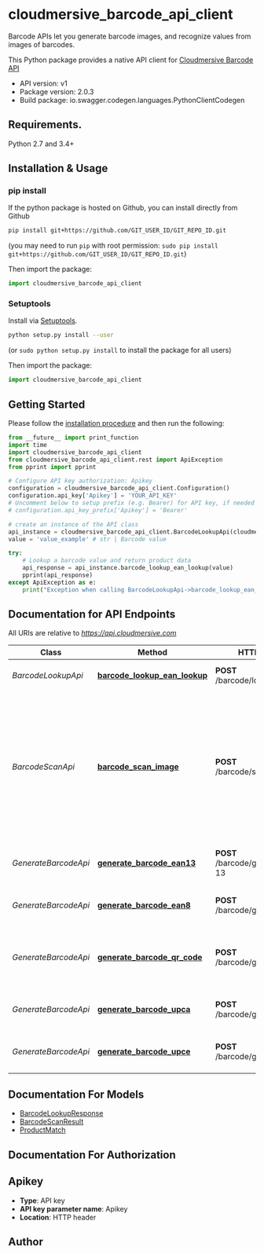 # cloudmersive_barcode_api_client
Barcode APIs let you generate barcode images, and recognize values from images of barcodes.

This Python package provides a native API client for [Cloudmersive Barcode API](https://www.cloudmersive.com/barcode-api)

- API version: v1
- Package version: 2.0.3
- Build package: io.swagger.codegen.languages.PythonClientCodegen

## Requirements.

Python 2.7 and 3.4+

## Installation & Usage
### pip install

If the python package is hosted on Github, you can install directly from Github

```sh
pip install git+https://github.com/GIT_USER_ID/GIT_REPO_ID.git
```
(you may need to run `pip` with root permission: `sudo pip install git+https://github.com/GIT_USER_ID/GIT_REPO_ID.git`)

Then import the package:
```python
import cloudmersive_barcode_api_client 
```

### Setuptools

Install via [Setuptools](http://pypi.python.org/pypi/setuptools).

```sh
python setup.py install --user
```
(or `sudo python setup.py install` to install the package for all users)

Then import the package:
```python
import cloudmersive_barcode_api_client
```

## Getting Started

Please follow the [installation procedure](#installation--usage) and then run the following:

```python
from __future__ import print_function
import time
import cloudmersive_barcode_api_client
from cloudmersive_barcode_api_client.rest import ApiException
from pprint import pprint

# Configure API key authorization: Apikey
configuration = cloudmersive_barcode_api_client.Configuration()
configuration.api_key['Apikey'] = 'YOUR_API_KEY'
# Uncomment below to setup prefix (e.g. Bearer) for API key, if needed
# configuration.api_key_prefix['Apikey'] = 'Bearer'

# create an instance of the API class
api_instance = cloudmersive_barcode_api_client.BarcodeLookupApi(cloudmersive_barcode_api_client.ApiClient(configuration))
value = 'value_example' # str | Barcode value

try:
    # Lookup a barcode value and return product data
    api_response = api_instance.barcode_lookup_ean_lookup(value)
    pprint(api_response)
except ApiException as e:
    print("Exception when calling BarcodeLookupApi->barcode_lookup_ean_lookup: %s\n" % e)

```

## Documentation for API Endpoints

All URIs are relative to *https://api.cloudmersive.com*

Class | Method | HTTP request | Description
------------ | ------------- | ------------- | -------------
*BarcodeLookupApi* | [**barcode_lookup_ean_lookup**](docs/BarcodeLookupApi.md#barcode_lookup_ean_lookup) | **POST** /barcode/lookup/ean | Lookup a barcode value and return product data
*BarcodeScanApi* | [**barcode_scan_image**](docs/BarcodeScanApi.md#barcode_scan_image) | **POST** /barcode/scan/image | Scan an image for a barcode and turn the result.  Supported barcode types include AZTEC, CODABAR, CODE_39, CODE_93, CODE_128, DATA_MATRIX, EAN_8, EAN_13, ITF, MAXICODE, PDF_417, QR_CODE, RSS_14, RSS_EXPANDED, UPC_A, UPC_E, All_1D, UPC_EAN_EXTENSION, MSI, PLESSEY, IMB
*GenerateBarcodeApi* | [**generate_barcode_ean13**](docs/GenerateBarcodeApi.md#generate_barcode_ean13) | **POST** /barcode/generate/ean-13 | Validates and generate a EAN-13 barcode as a PNG file, a type of 1D barcode
*GenerateBarcodeApi* | [**generate_barcode_ean8**](docs/GenerateBarcodeApi.md#generate_barcode_ean8) | **POST** /barcode/generate/ean-8 | Validates and generate a EAN-8 barcode as a PNG file, a type of 1D barcode
*GenerateBarcodeApi* | [**generate_barcode_qr_code**](docs/GenerateBarcodeApi.md#generate_barcode_qr_code) | **POST** /barcode/generate/qrcode | Generate a QR code barcode as a PNG file, a type of 2D barcode which can encode free-form text information
*GenerateBarcodeApi* | [**generate_barcode_upca**](docs/GenerateBarcodeApi.md#generate_barcode_upca) | **POST** /barcode/generate/upc-a | Validate and generate a UPC-A barcode as a PNG file, a type of 1D barcode
*GenerateBarcodeApi* | [**generate_barcode_upce**](docs/GenerateBarcodeApi.md#generate_barcode_upce) | **POST** /barcode/generate/upc-e | Validates and generate a UPC-E barcode as a PNG file, a type of 1D barcode


## Documentation For Models

 - [BarcodeLookupResponse](docs/BarcodeLookupResponse.md)
 - [BarcodeScanResult](docs/BarcodeScanResult.md)
 - [ProductMatch](docs/ProductMatch.md)


## Documentation For Authorization


## Apikey

- **Type**: API key
- **API key parameter name**: Apikey
- **Location**: HTTP header


## Author



